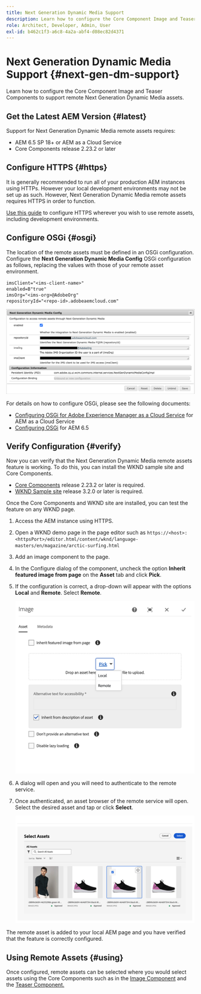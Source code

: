 ```yaml
---
title: Next Generation Dynamic Media Support
description: Learn how to configure the Core Component Image and Teaser Components to support remote Next Generation Dynamic Media assets.
role: Architect, Developer, Admin, User
exl-id: b462c1f3-a6c8-4a2a-abf4-d08ec82d4371
---
```

# Next Generation Dynamic Media Support {#next-gen-dm-support}

Learn how to configure the Core Component Image and Teaser Components to support remote Next Generation Dynamic Media assets.

## Get the Latest AEM Version {#latest}

Support for Next Generation Dynamic Media remote assets requires:

* AEM 6.5 SP 18+ or AEM as a Cloud Service
* Core Components release 2.23.2 or later

## Configure HTTPS {#https}

It is generally recommended to run all of your production AEM instances using HTTPs. However your local development environments may not be set up as such. However, Next Generation Dynamic Media remote assets requires HTTPS in order to function.

[Use this guide](https://experienceleague.adobe.com/docs/experience-manager-learn/foundation/security/use-the-ssl-wizard.html) to configure HTTPS wherever you wish to use remote assets, including development environments.

## Configure OSGi {#osgi}

The location of the remote assets must be defined in an OSGi configuration. Configure the **Next Generation Dynamic Media Config** OSGi configuration as follows, replacing the values with those of your remote asset environment.

```text
imsClient="<ims-client-name>"
enabled=B"true"
imsOrg="<ims-org>@AdobeOrg"
repositoryId="<repo-id>.adobeaemcloud.com"
```

![The Next Generation Dynamic Media Config OSGi configuration window](/help/assets/remote-assets-osgi.png)

For details on how to configure OSGi, please see the following documents:

* [Configuring OSGi for Adobe Experience Manager as a Cloud Service](https://experienceleague.adobe.com/docs/experience-manager-cloud-service/content/implementing/deploying/configuring-osgi.html) for AEM as a Cloud Service
* [Configuring OSGi](https://experienceleague.adobe.com/docs/experience-manager-65/deploying/configuring/configuring-osgi.html) for AEM 6.5

## Verify Configuration {#verify}

Now you can verify that the Next Generation Dynamic Media remote assets feature is working. To do this, you can install the WKND sample site and Core Components.

* [Core Components](https://github.com/adobe/aem-core-wcm-components/releases/download/core.wcm.components.reactor-2.23.2/core.wcm.components.all-2.23.2.zip) release 2.23.2 or later is required.
* [WKND Sample site](https://github.com/adobe/aem-guides-wknd/releases/download/aem-guides-wknd-3.2.0/aem-guides-wknd.all-3.2.0-classic.zip) release 3.2.0 or later is required.

Once the Core Components and WKND site are installed, you can test the feature on any WKND page.

1. Access the AEM instance using HTTPS.

1. Open a WKND demo page in the page editor such as `https://<host>:<httpsPort>/editor.html/content/wknd/language-masters/en/magazine/arctic-surfing.html`

1. Add an image component to the page.

1. In the Configure dialog of the component, uncheck the option **Inherit featured image from page** on the **Asset** tab and click **Pick**.

1. If the configuration is correct, a drop-down will appear with the options **Local** and **Remote**. Select **Remote**.

   ![Remote and local pick options for image selection](/help/assets/remote-asset-selection.png)

1. A dialog will open and you will need to authenticate to the remote service.

1. Once authenticated, an asset browser of the remote service will open. Select the desired asset and tap or click **Select**.

   ![Selecting a remote asset](/help/assets/remote-asset-picker.png)

The remote asset is added to your local AEM page and you have verified that the feature is correctly configured.

## Using Remote Assets {#using}

Once configured, remote assets can be selected where you would select assets using the Core Components such as in the [Image Component](/help/components/image.md) and the [Teaser Component.](/help/components/teaser.md)
